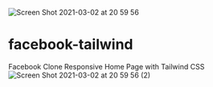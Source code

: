 ![Screen Shot 2021-03-02 at 20 59 56](https://user-images.githubusercontent.com/61346308/109659430-40f65e80-7b9a-11eb-8141-77ab7886e7c7.png)
# facebook-tailwind
Facebook Clone Responsive Home Page with Tailwind CSS![Screen Shot 2021-03-02 at 20 59 56 (2)](https://user-images.githubusercontent.com/61346308/109659455-4653a900-7b9a-11eb-899f-af2ab8774a1c.png)

